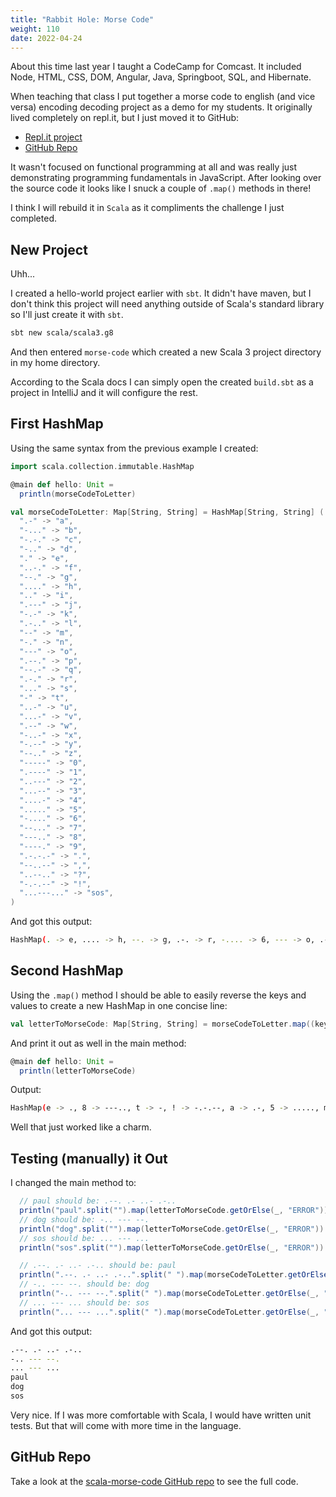```yaml
---
title: "Rabbit Hole: Morse Code"
weight: 110
date: 2022-04-24
---
```


About this time last year I taught a CodeCamp for Comcast. It included Node, HTML, CSS, DOM, Angular, Java, Springboot, SQL, and Hibernate.

When teaching that class I put together a morse code to english (and vice versa) encoding decoding project as a demo for my students. It originally lived completely on repl.it, but I just moved it to GitHub:

- [Repl.it project](https://replit.com/@lc_paul/Morse-Code-Translator)
- [GitHub Repo](https://github.com/pdmxdd/node-morse-code)

It wasn't focused on functional programming at all and was really just demonstrating programming fundamentals in JavaScript. After looking over the source code it looks like I snuck a couple of `.map()` methods in there!

I think I will rebuild it in `Scala` as it compliments the challenge I just completed.

## New Project

Uhh...

I created a hello-world project earlier with `sbt`. It didn't have maven, but I don't think this project will need anything outside of Scala's standard library so I'll just create it with `sbt`.

```bash
sbt new scala/scala3.g8
```

And then entered `morse-code` which created a new Scala 3 project directory in my home directory.

According to the Scala docs I can simply open the created `build.sbt` as a project in IntelliJ and it will configure the rest.

## First HashMap

Using the same syntax from the previous example I created:

```scala
import scala.collection.immutable.HashMap

@main def hello: Unit =
  println(morseCodeToLetter)

val morseCodeToLetter: Map[String, String] = HashMap[String, String] (
  ".-" -> "a",
  "-..." -> "b",
  "-.-." -> "c",
  "-.." -> "d",
  "." -> "e",
  "..-." -> "f",
  "--." -> "g",
  "...." -> "h",
  ".." -> "i",
  ".---" -> "j",
  "-.-" -> "k",
  ".-.." -> "l",
  "--" -> "m",
  "-." -> "n",
  "---" -> "o",
  ".--." -> "p",
  "--.-" -> "q",
  ".-." -> "r",
  "..." -> "s",
  "-" -> "t",
  "..-" -> "u",
  "...-" -> "v",
  ".--" -> "w",
  "-..-" -> "x",
  "-.--" -> "y",
  "--.." -> "z",
  "-----" -> "0",
  ".----" -> "1",
  "..---" -> "2",
  "...--" -> "3",
  "....-" -> "4",
  "....." -> "5",
  "-...." -> "6",
  "--..." -> "7",
  "---.." -> "8",
  "----." -> "9",
  ".-.-.-" -> ".",
  "--..--" -> ",",
  "..--.." -> "?",
  "-.-.--" -> "!",
  "...---..." -> "sos",
)
```

And got this output:

```bash
HashMap(. -> e, .... -> h, --. -> g, .-. -> r, -.... -> 6, --- -> o, .--. -> p, ..--.. -> ?, -.-. -> c, --.- -> q, ..-. -> f, .-- -> w, ---.. -> 8, ..- -> u, -. -> n, ----- -> 0, --..-- -> ,, -..- -> x, .---- -> 1, ...- -> v, - -> t, .- -> a, ....- -> 4, -.. -> d, .. -> i, -.-- -> y, --.. -> z, ...-- -> 3, ... -> s, ..... -> 5, ----. -> 9, -- -> m, .-.-.- -> ., ..--- -> 2, ...---... -> sos, -.- -> k, .-.. -> l, .--- -> j, -... -> b, --... -> 7, -.-.-- -> !)
```

## Second HashMap

Using the `.map()` method I should be able to easily reverse the keys and values to create a new HashMap in one concise line:

```scala
val letterToMorseCode: Map[String, String] = morseCodeToLetter.map((key, value) => value -> key)
```

And print it out as well in the main method:

```scala
@main def hello: Unit =
  println(letterToMorseCode)
```

Output:

```bash
HashMap(e -> ., 8 -> ---.., t -> -, ! -> -.-.--, a -> .-, 5 -> ....., m -> --, i -> .., p -> .--., 2 -> ..---, w -> .--, 3 -> ...--, k -> -.-, s -> ..., x -> -..-, 4 -> ....-, n -> -., . -> .-.-.-, 9 -> ----., j -> .---, y -> -.--, u -> ..-, f -> ..-., , -> --..--, v -> ...-, 6 -> -...., 1 -> .----, q -> --.-, b -> -..., g -> --., l -> .-.., 0 -> -----, ? -> ..--.., sos -> ...---..., c -> -.-., h -> ...., 7 -> --..., r -> .-., o -> ---, z -> --.., d -> -..)
```

Well that just worked like a charm.

## Testing (manually) it Out

I changed the main method to:

```scala
  // paul should be: .--. .- ..- .-..
  println("paul".split("").map(letterToMorseCode.getOrElse(_, "ERROR")).mkString(" "))
  // dog should be: -.. --- --.
  println("dog".split("").map(letterToMorseCode.getOrElse(_, "ERROR")).mkString(" "))
  // sos should be: ... --- ...
  println("sos".split("").map(letterToMorseCode.getOrElse(_, "ERROR")).mkString(" "))

  // .--. .- ..- .-.. should be: paul
  println(".--. .- ..- .-..".split(" ").map(morseCodeToLetter.getOrElse(_, "ERROR")).mkString)
  // -.. --- --. should be: dog
  println("-.. --- --.".split(" ").map(morseCodeToLetter.getOrElse(_, "ERROR")).mkString)
  // ... --- ... should be: sos
  println("... --- ...".split(" ").map(morseCodeToLetter.getOrElse(_, "ERROR")).mkString)
```

And got this output:

```bash
.--. .- ..- .-..
-.. --- --.
... --- ...
paul
dog
sos
```

Very nice. If I was more comfortable with Scala, I would have written unit tests. But that will come with more time in the language.

## GitHub Repo

Take a look at the [scala-morse-code GitHub repo](https://github.com/pdmxdd/scala-morse-code) to see the full code.